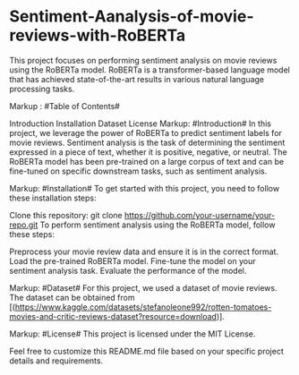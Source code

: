 # Sentiment-Aanalysis-of-movie-reviews-with-RoBERTa

This project focuses on performing sentiment analysis on movie reviews using the RoBERTa model. RoBERTa is a transformer-based language model that has achieved state-of-the-art results in various natural language processing tasks.

Markup : #Table of Contents#

Introduction
Installation
Dataset
License
Markup: #Introduction#
In this project, we leverage the power of RoBERTa to predict sentiment labels for movie reviews. Sentiment analysis is the task of determining the sentiment expressed in a piece of text, whether it is positive, negative, or neutral. The RoBERTa model has been pre-trained on a large corpus of text and can be fine-tuned on specific downstream tasks, such as sentiment analysis.

Markup: #Installation#
To get started with this project, you need to follow these installation steps:

Clone this repository: git clone https://github.com/your-username/your-repo.git
To perform sentiment analysis using the RoBERTa model, follow these steps:

Preprocess your movie review data and ensure it is in the correct format.
Load the pre-trained RoBERTa model.
Fine-tune the model on your sentiment analysis task.
Evaluate the performance of the model.

Markup: #Dataset#
For this project, we used a dataset of movie reviews. The dataset can be obtained from [(https://www.kaggle.com/datasets/stefanoleone992/rotten-tomatoes-movies-and-critic-reviews-dataset?resource=download)].

Markup: #License#
This project is licensed under the MIT License.

Feel free to customize this README.md file based on your specific project details and requirements.
